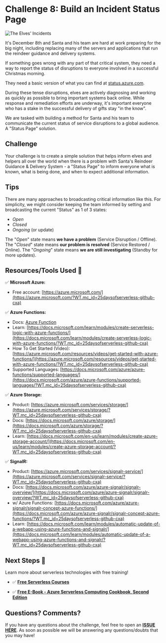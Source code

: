 # Challenge 8: Build an Incident Status Page

![The Elves' Incidents](https://res.cloudinary.com/jen-looper/image/upload/v1575132446/images/challenge-8_ryfir2.jpg)

It's December 8th and Santa and his team are hard at work preparing for the big night, including replacing many of the servers and applications that run the reindeer guidance and delivery systems.

If something goes wrong with any part of that critical system, they need a way to report the status of disruptions to everyone involved in a successful Christmas morning. 

They need a basic version of what you can find at [status.azure.com](https://status.azure.com).

During these tense disruptions, elves are actively diagnosing and working as quickly as possible to bring important systems back online. While response and remediation efforts are underway, it's important everyone who has a stake in the successful delivery of gifts stay "in the know".

We are tasked with building a method for Santa and his team to communicate the current status of service disruptions to a global audience. A "Status Page" solution.

## Challenge

Your challenge is to create a simple solution that helps inform elves and helpers all over the world when there is a problem with Santa's Reindeer Guidance & Delivery System - a "Status Page" to inform everyone what is known, what is being done, and when to expect additional information.

## Tips

There are many approaches to broadcasting critical information like this.
For simplicity, we might consider keeping the team informed by setting and broadcasting the current "Status" as 1 of 3 states:

* *Open*
* *Closed*
* *Ongoing* (or update)

The "*Open*" state means **we have a problem** (Service Disruption / Offline).
The "*Closed*" state means **our problem is resolved** (Service Restored / Online).
The "*Ongoing*" state means **we are still investigating** (Standby for more updates).


## Resources/Tools Used 🚀

✅ **Microsoft Azure:**

* Free account: [https://azure.microsoft.com/](https://azure.microsoft.com/?WT.mc_id=25daysofserverless-github-cxa)

✅ **Azure Functions:**

* Docs: [Azure Function](https://docs.microsoft.com/en-us/azure/azure-functions/?WT.mc_id=25daysofserverless-github-cxa)
* Learn: [https://docs.microsoft.com/learn/modules/create-serverless-logic-with-azure-functions/](https://docs.microsoft.com/learn/modules/create-serverless-logic-with-azure-functions/?WT.mc_id=25daysofserverless-github-cxa)
* How To Get Started (Video): [https://azure.microsoft.com/resources/videos/get-started-with-azure-functions/](https://azure.microsoft.com/resources/videos/get-started-with-azure-functions/?WT.mc_id=25daysofserverless-github-cxa)
* Supported Languages: [https://docs.microsoft.com/azure/azure-functions/supported-languages/](https://docs.microsoft.com/azure/azure-functions/supported-languages/?WT.mc_id=25daysofserverless-github-cxa)

✅ **Azure Storage:**

* Product: [https://azure.microsoft.com/services/storage/](https://azure.microsoft.com/services/storage/?WT.mc_id=25daysofserverless-github-cxa)
* Docs: [https://docs.microsoft.com/azure/storage/](https://docs.microsoft.com/azure/storage/?WT.mc_id=25daysofserverless-github-cxa)
* Learn: [https://docs.microsoft.com/en-us/learn/modules/create-azure-storage-account/](https://docs.microsoft.com/en-us/learn/modules/create-azure-storage-account/?WT.mc_id=25daysofserverless-github-cxa)

✅ **SignalR:**

* Product: [https://azure.microsoft.com/services/signalr-service/](https://azure.microsoft.com/services/signalr-service/?WT.mc_id=25daysofserverless-github-cxa)
* Docs: [https://docs.microsoft.com/azure/azure-signalr/signalr-overview/](https://docs.microsoft.com/azure/azure-signalr/signalr-overview/?WT.mc_id=25daysofserverless-github-cxa)
* w/ Azure Functions: [https://docs.microsoft.com/azure/azure-signalr/signalr-concept-azure-functions/](https://docs.microsoft.com/azure/azure-signalr/signalr-concept-azure-functions/?WT.mc_id=25daysofserverless-github-cxa)
* Learn: [https://docs.microsoft.com/learn/modules/automatic-update-of-a-webapp-using-azure-functions-and-signalr/](https://docs.microsoft.com/learn/modules/automatic-update-of-a-webapp-using-azure-functions-and-signalr/?WT.mc_id=25daysofserverless-github-cxa)

## Next Steps 🏃

Learn more about serverless technologies with free training!

* ✅ **[Free Serverless Courses](https://docs.microsoft.com/learn/browse/?term=azure%20functions&WT.mc_id=25daysofserverless-github-cxa)**

* ✅ **[Free E-Book - Azure Serverless Computing Cookbook, Second Edition](https://azure.microsoft.com/resources/azure-serverless-computing-cookbook/?WT.mc_id=25daysofserverless-github-cxa)**

## Questions? Comments?

If you have any questions about the challenge, feel free to open an **[ISSUE HERE](https://github.com/microsoft/25-days-of-serverless/issues)**. As soon as possible we will be answering any questions/doubts that you may have!